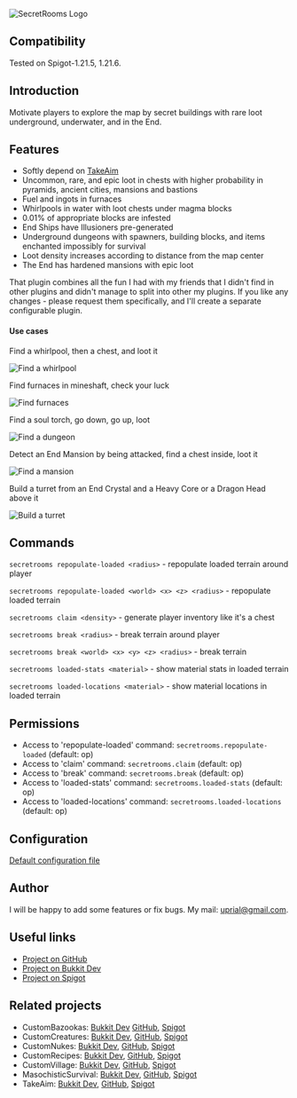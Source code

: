 ![SecretRooms Logo](images/secretrooms-logo.png)

## Compatibility

Tested on Spigot-1.21.5, 1.21.6.

## Introduction

Motivate players to explore the map by secret buildings with rare loot underground, underwater, and in the End.

## Features

* Softly depend on [TakeAim](https://github.com/uprial/takeaim)
* Uncommon, rare, and epic loot in chests with higher probability in pyramids, ancient cities, mansions and bastions
* Fuel and ingots in furnaces
* Whirlpools in water with loot chests under magma blocks
* 0.01% of appropriate blocks are infested
* End Ships have Illusioners pre-generated
* Underground dungeons with spawners, building blocks, and items enchanted impossibly for survival
* Loot density increases according to distance from the map center
* The End has hardened mansions with epic loot

That plugin combines all the fun I had with my friends that I didn't find in other plugins and didn't manage to split into other my plugins. If you like any changes - please request them specifically, and I'll create a separate configurable plugin.

#### Use cases

Find a whirlpool, then a chest, and loot it

![Find a whirlpool](https://raw.githubusercontent.com/uprial/secretrooms/master/images/find-a-whirlpool.png)

Find furnaces in mineshaft, check your luck

![Find furnaces](https://raw.githubusercontent.com/uprial/secretrooms/master/images/find-furnaces.png)

Find a soul torch, go down, go up, loot

![Find a dungeon](https://raw.githubusercontent.com/uprial/secretrooms/master/images/find-a-dungeon.png)

Detect an End Mansion by being attacked, find a chest inside, loot it

![Find a mansion](https://raw.githubusercontent.com/uprial/secretrooms/master/images/find-a-mansion.png)

Build a turret from an End Crystal and a Heavy Core or a Dragon Head above it

![Build a turret](https://raw.githubusercontent.com/uprial/secretrooms/master/images/build-a-turret.png)

## Commands

`secretrooms repopulate-loaded <radius>` - repopulate loaded terrain around player

`secretrooms repopulate-loaded <world> <x> <z> <radius>` - repopulate loaded terrain

`secretrooms claim <density>` - generate player inventory like it's a chest

`secretrooms break <radius>` - break terrain around player

`secretrooms break <world> <x> <y> <z> <radius>` - break terrain

`secretrooms loaded-stats <material>` - show material stats in loaded terrain

`secretrooms loaded-locations <material>` - show material locations in loaded terrain

## Permissions

* Access to 'repopulate-loaded' command:
`secretrooms.repopulate-loaded` (default: op)
* Access to 'claim' command:
`secretrooms.claim` (default: op)
* Access to 'break' command:
`secretrooms.break` (default: op)
* Access to 'loaded-stats' command:
`secretrooms.loaded-stats` (default: op)
* Access to 'loaded-locations' command:
`secretrooms.loaded-locations` (default: op)

## Configuration
[Default configuration file](src/main/resources/config.yml)

## Author
I will be happy to add some features or fix bugs. My mail: uprial@gmail.com.

## Useful links
* [Project on GitHub](https://github.com/uprial/secretrooms)
* [Project on Bukkit Dev](https://legacy.curseforge.com/minecraft/bukkit-plugins/secret-rooms/)
* [Project on Spigot](https://www.spigotmc.org/resources/secret-rooms.121505/)

## Related projects
* CustomBazookas: [Bukkit Dev](https://legacy.curseforge.com/minecraft/bukkit-plugins/custombazookas/) [GitHub](https://github.com/uprial/custombazookas), [Spigot](https://www.spigotmc.org/resources/custombazookas.124997/)
* CustomCreatures: [Bukkit Dev](http://dev.bukkit.org/bukkit-plugins/customcreatures/), [GitHub](https://github.com/uprial/customcreatures), [Spigot](https://www.spigotmc.org/resources/customcreatures.68711/)
* CustomNukes: [Bukkit Dev](http://dev.bukkit.org/bukkit-plugins/customnukes/), [GitHub](https://github.com/uprial/customnukes), [Spigot](https://www.spigotmc.org/resources/customnukes.68710/)
* CustomRecipes: [Bukkit Dev](https://dev.bukkit.org/projects/custom-recipes), [GitHub](https://github.com/uprial/customrecipes/), [Spigot](https://www.spigotmc.org/resources/customrecipes.89435/)
* CustomVillage: [Bukkit Dev](http://dev.bukkit.org/bukkit-plugins/customvillage/), [GitHub](https://github.com/uprial/customvillage/), [Spigot](https://www.spigotmc.org/resources/customvillage.69170/)
* MasochisticSurvival: [Bukkit Dev](https://legacy.curseforge.com/minecraft/bukkit-plugins/masochisticsurvival/), [GitHub](https://github.com/uprial/masochisticsurvival/), [Spigot](https://www.spigotmc.org/resources/masochisticsurvival.124943/)
* TakeAim: [Bukkit Dev](https://dev.bukkit.org/projects/takeaim), [GitHub](https://github.com/uprial/takeaim), [Spigot](https://www.spigotmc.org/resources/takeaim.68713/)
